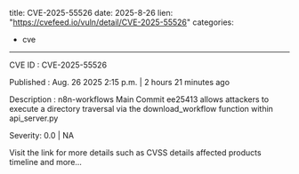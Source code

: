  
title: CVE-2025-55526
date: 2025-8-26
lien: "https://cvefeed.io/vuln/detail/CVE-2025-55526"
categories:
  - cve
---

CVE ID : CVE-2025-55526

Published :  Aug. 26
2025
2:15 p.m. | 2 hours
21 minutes ago

Description : n8n-workflows Main Commit ee25413 allows attackers to execute a directory traversal via the download_workflow function within api_server.py

Severity: 0.0 | NA

Visit the link for more details
such as CVSS details
affected products
timeline
and more...
